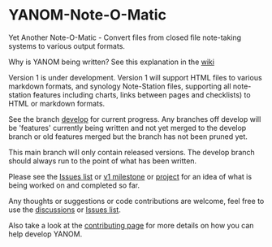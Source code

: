 # YANOM-Note-O-Matic
Yet Another Note-O-Matic - Convert files from closed file note-taking systems to various output formats.

Why is YANOM being written? See this explanation in the [wiki](https://github.com/kevindurston21/YANOM-Note-O-Matic/wiki)

Version 1 is under development. Version 1 will support HTML files to various markdown formats, and synology Note-Station files, supporting all note-station features including charts, links between pages and checklists) to HTML or markdown formats.

See the branch [develop](https://github.com/kevindurston21/YANOM-Note-O-Matic/tree/develop) for current progress.  Any branches off develop will be 'features' currently being written and not yet merged to the develop branch or old features merged but the branch has not been pruned yet.  

This main branch will only contain released versions.  The develop branch should always run to the point of what has been written.

Please see the [Issues list](https://github.com/kevindurston21/YANOM-Note-O-Matic/issues) or [v1 milestone](https://github.com/kevindurston21/YANOM-Note-O-Matic/milestone/1) or [project](https://github.com/kevindurston21/YANOM-Note-O-Matic/projects/1) for an idea of what is being worked on and completed so far.

Any thoughts or suggestions or code contributions are welcome, feel free to use the [discussions](https://github.com/kevindurston21/YANOM-Note-O-Matic/discussions) or [Issues list](https://github.com/kevindurston21/YANOM-Note-O-Matic/issues).

Also take a look at the [contributing page](https://github.com/kevindurston21/YANOM-Note-O-Matic/blob/main/docs/contributing.md) for more details on how you can help develop YANOM.
